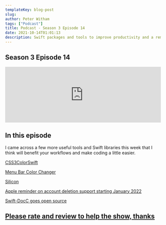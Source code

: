 ```yaml
---
templateKey: blog-post
slug:
author: Peter Witham
tags: ["Podcast"]
title: Podcast - Season 3 Episode 14
date: 2021-10-14T01:01:13
description: Swift packages and tools to improve productivity and a reminder from Apple
---
```


## Season 3 Episode 14

<iframe width="100%" height="180" frameborder="no" scrolling="no" seamless src="https://share.transistor.fm/e/324d033f/dark"></iframe>

## In this episode

I came across a few more useful tools and Swift libraries this week that I think will benefit your workflows and make coding a little easier.

[CSS3ColorSwift](https://iosexample.com/a-uicolor-extension-with-css3-color-names/)

[Menu Bar Color Changer](https://iosexample.com/simple-utility-to-change-macos-big-sur-menu-bar-color-by-appending-a-solid-color-or-gradient-rectangle-to-a-wallpaper-image/)

[Silicon](https://github.com/DigiDNA/Silicon)

[Apple reminder on account deletion support starting January 2022](https://developer.apple.com/news/?id=mdkbobfo)

[Swift-DocC goes open source](https://swift.org/blog/swift-docc/)

## [Please rate and review to help the show, thanks](https://lovethepodcast.com/compileswift)
